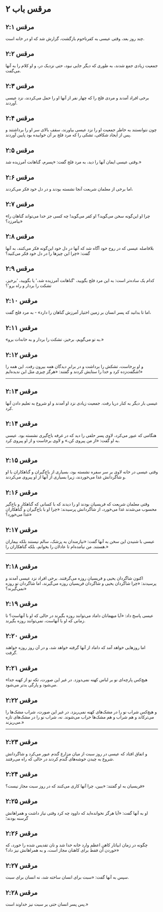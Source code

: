 # مرقس باب ۲

## مرقس ۲:۱

چند روز بعد، وقتی عیسی به کفرناحوم بازگشت، گزارش شد که او در خانه است.

## مرقس ۲:۲

جمعیت زیادی جمع شدند، به طوری که دیگر جایی نبود، حتی نزدیک در، و او کلام را به آنها می‌گفت.

## مرقس ۲:۳

برخی افراد آمدند و مردی فلج را که چهار نفر از آنها او را حمل می‌کردند، نزد عیسی آوردند.

## مرقس ۲:۴

چون نتوانستند به خاطر جمعیت او را نزد عیسی بیاورند، سقف بالای سر او را برداشتند و پس از ایجاد شکافی، تشکی را که مرد فلج بر آن خوابیده بود پایین آوردند.

## مرقس ۲:۵

وقتی عیسی ایمان آنها را دید، به مرد فلج گفت: «پسرم، گناهانت آمرزیده شد.»

## مرقس ۲:۶

اما برخی از معلمان شریعت آنجا نشسته بودند و در دل خود فکر می‌کردند،

## مرقس ۲:۷

«چرا او این‌گونه سخن می‌گوید؟ او کفر می‌گوید! چه کسی جز خدا می‌تواند گناهان را بیامرزد؟»

## مرقس ۲:۸

بلافاصله عیسی که در روح خود آگاه شد که آنها در دل خود این‌گونه فکر می‌کنند، به آنها گفت: «چرا این چیزها را در دل خود فکر می‌کنید؟

## مرقس ۲:۹

کدام یک ساده‌تر است: به این مرد فلج بگویید، 'گناهانت آمرزیده شد،' یا بگویید، 'برخیز، تشکت را بردار و راه برو'؟

## مرقس ۲:۱۰

اما تا بدانید که پسر انسان بر زمین اختیار آمرزش گناهان را دارد» - به مرد فلج گفت،

## مرقس ۲:۱۱

«به تو می‌گویم، برخیز، تشکت را بردار و به خانه‌ات برو.»

## مرقس ۲:۱۲

و او برخاست، تشکش را برداشت و در برابر دیدگان همه بیرون رفت. این همه را شگفت‌زده کرد و خدا را ستایش کردند و گفتند: «هرگز چیزی مثل این ندیده‌ایم!»

---

## مرقس ۲:۱۳

عیسی بار دیگر به کنار دریا رفت. جمعیت زیادی نزد او آمدند و او شروع به تعلیم دادن آنها کرد.

## مرقس ۲:۱۴

هنگامی که عبور می‌کرد، لاوی پسر حلفی را دید که در غرفه باج‌گیری نشسته بود. عیسی به او گفت: «از من پیروی کن،» و لاوی برخاست و از او پیروی کرد.

---

## مرقس ۲:۱۵

وقتی عیسی در خانه لاوی بر سر سفره نشسته بود، بسیاری از باج‌گیران و گناهکاران با او و شاگردانش غذا می‌خوردند، زیرا بسیاری از آنها از او پیروی می‌کردند.

## مرقس ۲:۱۶

وقتی معلمان شریعت که فریسیان بودند او را دیدند که با کسانی که گناهکار و باج‌گیر محسوب می‌شدند غذا می‌خورد، از شاگردانش پرسیدند: «چرا او با باج‌گیران و گناهکاران غذا می‌خورد؟»

## مرقس ۲:۱۷

عیسی با شنیدن این سخن به آنها گفت: «نیازمندان به پزشک، سالم نیستند بلکه بیماران هستند. من نیامده‌ام تا عادلان را بخوانم، بلکه گناهکاران را.»

---

## مرقس ۲:۱۸

اکنون شاگردان یحیی و فریسیان روزه می‌گرفتند. برخی افراد نزد عیسی آمدند و پرسیدند: «چرا شاگردان یحیی و شاگردان فریسیان روزه می‌گیرند، اما شاگردان تو روزه نمی‌گیرند؟»

## مرقس ۲:۱۹

عیسی پاسخ داد: «آیا میهمانان داماد می‌توانند روزه بگیرند در حالی که او با آنهاست؟ تا زمانی که او با آنهاست، نمی‌توانند روزه بگیرند.

## مرقس ۲:۲۰

اما روزهایی خواهد آمد که داماد از آنها گرفته خواهد شد، و در آن روز روزه خواهند گرفت.

## مرقس ۲:۲۱

«هیچ‌کس پارچه‌ای نو بر لباس کهنه نمی‌دوزد. در غیر این صورت، تکه نو از کهنه جدا می‌شود و پارگی بدتر می‌شود.

## مرقس ۲:۲۲

و هیچ‌کس شراب نو را در مشک‌های کهنه نمی‌ریزد. در غیر این صورت، شراب مشک‌ها را می‌ترکاند و هم شراب و هم مشک‌ها خراب می‌شوند. نه، شراب نو را در مشک‌های تازه می‌ریزند.»

---

## مرقس ۲:۲۳

و اتفاق افتاد که عیسی در روز سبت از میان مزارع گندم عبور می‌کرد و شاگردانش شروع به چیدن خوشه‌های گندم کردند در حالی که راه می‌رفتند.

## مرقس ۲:۲۴

فریسیان به او گفتند: «ببین، چرا آنها کاری می‌کنند که در روز سبت مجاز نیست؟»

## مرقس ۲:۲۵

او به آنها گفت: «آیا هرگز نخوانده‌اید که داوود چه کرد وقتی نیاز داشت و همراهانش گرسنه بودند؛

## مرقس ۲:۲۶

چگونه در زمان ابیاتار کاهن اعظم وارد خانه خدا شد و نان تقدیس شده را خورد، که خوردن آن فقط برای کاهنان مجاز است، و به همراهانش نیز داد؟»

## مرقس ۲:۲۷

سپس به آنها گفت: «سبت برای انسان ساخته شد، نه انسان برای سبت.

## مرقس ۲:۲۸

پس پسر انسان حتی بر سبت نیز خداوند است.»

